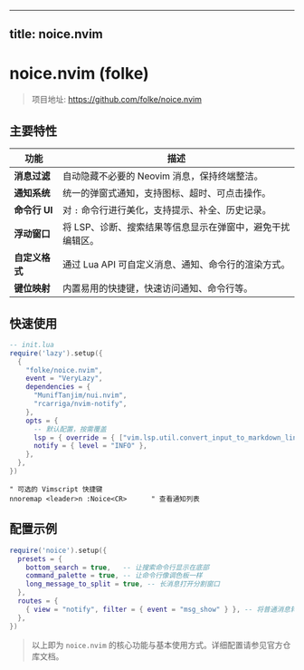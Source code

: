 
---
title: noice.nvim
---


# noice.nvim (folke)

> 项目地址: <https://github.com/folke/noice.nvim>

## 主要特性

| 功能 | 描述 |
|------|------|
| **消息过滤** | 自动隐藏不必要的 Neovim 消息，保持终端整洁。 |
| **通知系统** | 统一的弹窗式通知，支持图标、超时、可点击操作。 |
| **命令行 UI** | 对 `:` 命令行进行美化，支持提示、补全、历史记录。 |
| **浮动窗口** | 将 LSP、诊断、搜索结果等信息显示在弹窗中，避免干扰编辑区。 |
| **自定义格式** | 通过 Lua API 可自定义消息、通知、命令行的渲染方式。 |
| **键位映射** | 内置易用的快捷键，快速访问通知、命令行等。 |

## 快速使用

```lua
-- init.lua
require('lazy').setup({
  {
    "folke/noice.nvim",
    event = "VeryLazy",
    dependencies = {
      "MunifTanjim/nui.nvim",
      "rcarriga/nvim-notify",
    },
    opts = {
      -- 默认配置，按需覆盖
      lsp = { override = { ["vim.lsp.util.convert_input_to_markdown_lines"] = true } },
      notify = { level = "INFO" },
    },
  },
})
```

```vim
" 可选的 Vimscript 快捷键
nnoremap <leader>n :Noice<CR>      " 查看通知列表
```

## 配置示例

```lua
require('noice').setup({
  presets = {
    bottom_search = true,   -- 让搜索命令行显示在底部
    command_palette = true, -- 让命令行像调色板一样
    long_message_to_split = true, -- 长消息打开分割窗口
  },
  routes = {
    { view = "notify", filter = { event = "msg_show" } }, -- 将普通消息转为通知
  },
})
```

> 以上即为 `noice.nvim` 的核心功能与基本使用方式。详细配置请参见官方仓库文档。